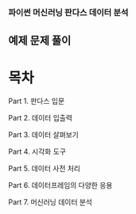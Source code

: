  ### 파이썬 머신러닝 판다스 데이터 분석
 
 ## 예제 문제 풀이 
 
 # 목차
 Part 1. 
 판다스 입문
 
 Part 2. 
 데이터 입출력
 
 Part 3. 
 데이터 살펴보기
 
 Part 4. 
 시각화 도구
 
 Part 5. 
 데이터 사전 처리
 
 Part 6. 
 데이터프레임의 다양한 응용
 
 Part 7.
 머신러닝 데이터 분석
 
